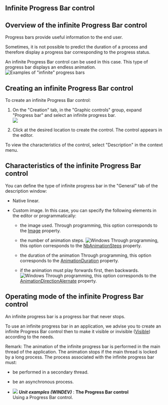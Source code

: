 


## Infinite Progress Bar control
			



<a name="NOTE1"></a>
<a name="NOTE1_1"></a>


## Overview of the infinite Progress Bar control
<a name="overview_the_infinite_progress_bar_control_ELTTEXTE000157"></a>
Progress bars provide useful information to the end user.

Sometimes, it is not possible to predict the duration of a process and therefore display a progress bar corresponding to the progress status.

An infinite Progress Bar control can be used in this case. This type of progress bar displays an endless animation. <br>![Examples of "infinite" progress bars](https://doc.pcsoft.fr/en-US/images/image.awp?langid=3&name=WD-Jauge-Infinie%20-04.jpg)


<a name="NOTE2"></a>
<a name="NOTE2_1"></a>


## Creating an infinite Progress Bar control
<a name="creating_infinite_progress_bar_control_ELTTEXTE000181"></a>
To create an infinite Progress Bar control: 

1. On the "Creation" tab, in the "Graphic controls" group, expand "Progress bar" and select an infinite progress bar. <br>![](https://doc.pcsoft.fr/en-US/images/image.awp?langid=3&name=Champ_Jauge20.gif)


2. Click at the desired location to create the control. The control appears in the editor.




To view the characteristics of the control, select "Description" in the context menu.

<a name="NOTE3"></a>
<a name="NOTE3_1"></a>


## Characteristics of the infinite Progress Bar control
<a name="characteristics_the_infinite_progress_bar_control_ELTTEXTE000205"></a>
You can define the type of infinite progress bar in the "General" tab of the description window: 

- Native linear.

- Custom image. In this case, you can specify the following elements in the editor or programmatically: 

	- the image used. 
			 Through programming, this option corresponds to the [Image](../Proprietes/2510034.md) property. 

	- the number of animation steps. 
			![Windows](https://doc.pcsoft.fr/ext/images/us/WINDOWS.png) Through programming, this option corresponds to the [NbAnimationSteps](../Proprietes/1000021230.md) property. 

	- the duration of the animation
			Through programming, this option corresponds to the [AnimationDuration](../Proprietes/1000021069.md) property. 

	- if the animation must play forwards first, then backwards. 
			![Windows](https://doc.pcsoft.fr/ext/images/us/WINDOWS.png) Through programming, this option corresponds to the [AnimationDirectionAlernate](../Proprietes/1000021231.md) property. 









<a name="NOTE4"></a>
<a name="NOTE4_1"></a>


## Operating mode of the infinite Progress Bar control
<a name="operating_mode_the_infinite_progress_bar_control_ELTTEXTE000229"></a>
An infinite progress bar is a progress bar that never stops. 

To use an infinite progress bar in an application, we advise you to create an infinite Progress Bar control then to make it visible or invisible ([Visible](../Proprietes/2510138.md)) according to the needs.

Remark: The animation of the infinite progress bar is performed in the main thread of the application. The animation stops if the main thread is locked by a long process. The process associated with the infinite progress bar must: 

- be performed in a secondary thread. 

- be an asynchronous process. 





- ![](https://doc.pcsoft.fr/en-US/images/image.awp?langid=3&name=TheProgressBarcontrol.gif) ***Unit examples (WINDEV)*** : **The Progress Bar control** <br>Using a Progress Bar control.


